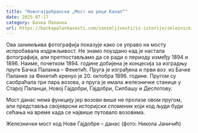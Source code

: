 ```yaml
---
title: "Новогајдобрански „Мост на реци Канал“"
date: 2025-07-17
category: Бачка Паланка
url: https://backapalankavesti.com/zanimljivosti/iz-istorije/zeleznicki-most-g/
---
```


Ова занимљива фотографија показује како се управо на мосту испробавала издржљивост. Не знамо поуздано кад је настала фотографија, али претпостављамо да се ради о периоду између 1894 и 1896. Наиме, почетком 1894. године добијена је концесија за изградњу пруге Бачка Паланка – Фекетић. Пруга је изграђена и први воз  из Бачке Паланке за Фекетић кренуо је 20. октобра 1896. године. Пругом су саобраћала три пара возова, а пруга је имала железничке станице у Старој Паланци, Новој Гајдобри, Гајдобри, Силбашу и Деспотову.

Мост данас нема функцију јер возови више не пролазе овом пругом, али представља својеврсни историјски споменик који код људи буди сећања на време када се највише путовало возовима.

Железнички мост код Нове Гајдобре – данас (фото: Никола Јаничић)

